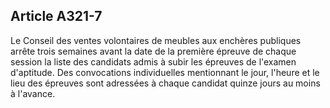 Article A321-7
----
Le Conseil des ventes volontaires de meubles aux enchères publiques arrête trois
semaines avant la date de la première épreuve de chaque session la liste des
candidats admis à subir les épreuves de l'examen d'aptitude. Des convocations
individuelles mentionnant le jour, l'heure et le lieu des épreuves sont
adressées à chaque candidat quinze jours au moins à l'avance.
